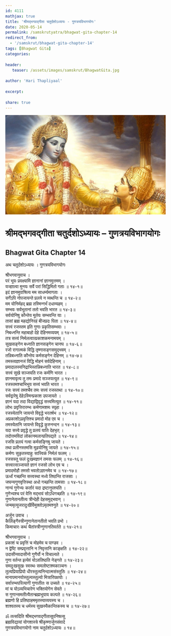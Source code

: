```yaml
---    
id: 4111    
mathjax: true    
title: 'श्रीमद्भगवद्गीता चतुर्दशोऽध्यायः - गुणत्रयविभागयोगः'    
date: 2020-05-14    
permalink: /samskrutyatra/bhagwat-gita-chapter-14
redirect_from: 
  - '/samskrut/bhagwat-gita-chapter-14'
tags: [Bhagwat Gita]    
categories:    
    
header:    
   teaser: /assets/images/samskrut/BhagwatGita.jpg    
    
author: 'Hari Thapliyaal'    
    
excerpt:    
    
share: true    
---    
```

    
![](/assets/images/samskrut/BhagwatGita.jpg)    
    
# श्रीमद्भगवद्गीता चतुर्दशोऽध्यायः – गुणत्रयविभागयोगः    
## Bhagwat Gita Chapter 14    
    
अथ चतुर्दशोऽध्यायः ।    गुणत्रयविभागयोगः    
    
श्रीभगवानुवाच ।    
परं भूयः प्रवक्ष्यामि ज्ञानानां ज्ञानमुत्तमम् ।    
यज्ज्ञात्वा मुनयः सर्वे परां सिद्धिमितो गताः ॥ १४-१॥    
इदं ज्ञानमुपाश्रित्य मम साधर्म्यमागताः ।    
सर्गेऽपि नोपजायन्ते प्रलये न व्यथन्ति च ॥ १४-२॥    
मम योनिर्महद् ब्रह्म तस्मिन्गर्भं दधाम्यहम् ।    
सम्भवः सर्वभूतानां ततो भवति भारत ॥ १४-३॥    
सर्वयोनिषु कौन्तेय मूर्तयः सम्भवन्ति याः ।    
तासां ब्रह्म महद्योनिरहं बीजप्रदः पिता ॥ १४-४॥    
सत्त्वं रजस्तम इति गुणाः प्रकृतिसम्भवाः ।    
निबध्नन्ति महाबाहो देहे देहिनमव्ययम् ॥ १४-५॥    
तत्र सत्त्वं निर्मलत्वात्प्रकाशकमनामयम् ।    
सुखसङ्गेन बध्नाति ज्ञानसङ्गेन चानघ ॥ १४-६॥    
रजो रागात्मकं विद्धि तृष्णासङ्गसमुद्भवम् ।    
तन्निबध्नाति कौन्तेय कर्मसङ्गेन देहिनम् ॥ १४-७॥    
तमस्त्वज्ञानजं विद्धि मोहनं सर्वदेहिनाम् ।    
प्रमादालस्यनिद्राभिस्तन्निबध्नाति भारत ॥ १४-८॥    
सत्त्वं सुखे सञ्जयति रजः कर्मणि भारत ।    
ज्ञानमावृत्य तु तमः प्रमादे सञ्जयत्युत ॥ १४-९॥    
रजस्तमश्चाभिभूय सत्त्वं भवति भारत ।    
रजः सत्त्वं तमश्चैव तमः सत्त्वं रजस्तथा ॥ १४-१०॥    
सर्वद्वारेषु देहेऽस्मिन्प्रकाश उपजायते ।    
ज्ञानं यदा तदा विद्याद्विवृद्धं सत्त्वमित्युत ॥ १४-११॥    
लोभः प्रवृत्तिरारम्भः कर्मणामशमः स्पृहा ।    
रजस्येतानि जायन्ते विवृद्धे भरतर्षभ ॥ १४-१२॥    
अप्रकाशोऽप्रवृत्तिश्च प्रमादो मोह एव च ।    
तमस्येतानि जायन्ते विवृद्धे कुरुनन्दन ॥ १४-१३॥    
यदा सत्त्वे प्रवृद्धे तु प्रलयं याति देहभृत् ।    
तदोत्तमविदां लोकानमलान्प्रतिपद्यते ॥ १४-१४॥    
रजसि प्रलयं गत्वा कर्मसङ्गिषु जायते ।    
तथा प्रलीनस्तमसि मूढयोनिषु जायते ॥ १४-१५॥    
कर्मणः सुकृतस्याहुः सात्त्विकं निर्मलं फलम् ।    
रजसस्तु फलं दुःखमज्ञानं तमसः फलम् ॥ १४-१६॥    
सत्त्वात्सञ्जायते ज्ञानं रजसो लोभ एव च ।    
प्रमादमोहौ तमसो भवतोऽज्ञानमेव च ॥ १४-१७॥    
ऊर्ध्वं गच्छन्ति सत्त्वस्था मध्ये तिष्ठन्ति राजसाः ।    
जघन्यगुणवृत्तिस्था अधो गच्छन्ति तामसाः ॥ १४-१८॥    
नान्यं गुणेभ्यः कर्तारं यदा द्रष्टानुपश्यति ।    
गुणेभ्यश्च परं वेत्ति मद्भावं सोऽधिगच्छति ॥ १४-१९॥    
गुणानेतानतीत्य त्रीन्देही देहसमुद्भवान् ।    
जन्ममृत्युजरादुःखैर्विमुक्तोऽमृतमश्नुते ॥ १४-२०॥    
    
अर्जुन उवाच ।    
कैर्लिङ्गैस्त्रीन्गुणानेतानतीतो भवति प्रभो ।    
किमाचारः कथं चैतांस्त्रीन्गुणानतिवर्तते ॥ १४-२१॥    
    
श्रीभगवानुवाच ।    
प्रकाशं च प्रवृत्तिं च मोहमेव च पाण्डव ।    
न द्वेष्टि सम्प्रवृत्तानि न निवृत्तानि काङ्क्षति ॥ १४-२२॥    
उदासीनवदासीनो गुणैर्यो न विचाल्यते ।    
गुणा वर्तन्त इत्येवं योऽवतिष्ठति नेङ्गते ॥ १४-२३॥    
समदुःखसुखः स्वस्थः समलोष्टाश्मकाञ्चनः ।    
तुल्यप्रियाप्रियो धीरस्तुल्यनिन्दात्मसंस्तुतिः ॥ १४-२४॥    
मानापमानयोस्तुल्यस्तुल्यो मित्रारिपक्षयोः ।    
सर्वारम्भपरित्यागी गुणातीतः स उच्यते ॥ १४-२५॥    
मां च योऽव्यभिचारेण भक्तियोगेन सेवते ।    
स गुणान्समतीत्यैतान्ब्रह्मभूयाय कल्पते ॥ १४-२६॥    
ब्रह्मणो हि प्रतिष्ठाहममृतस्याव्ययस्य च ।    
शाश्वतस्य च धर्मस्य सुखस्यैकान्तिकस्य च ॥ १४-२७॥    
    
ॐ तत्सदिति श्रीमद्भगवद्गीतासूपनिषत्सु    
ब्रह्मविद्यायां योगशास्त्रे श्रीकृष्णार्जुनसंवादे    
गुणत्रयविभागयोगो नाम चतुर्दशोऽध्यायः ॥ १४॥    
    
